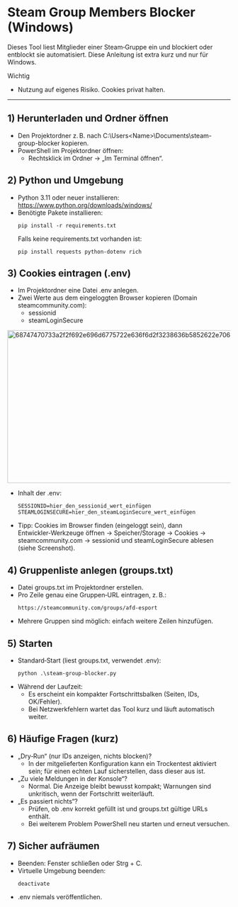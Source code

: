 # Steam Group Members Blocker (Windows)

Dieses Tool liest Mitglieder einer Steam‑Gruppe ein und blockiert oder entblockt sie automatisiert. Diese Anleitung ist extra kurz und nur für Windows.

Wichtig
- Nutzung auf eigenes Risiko. Cookies privat halten.

---

## 1) Herunterladen und Ordner öffnen
- Den Projektordner z. B. nach C:\Users\<Name>\Documents\steam-group-blocker kopieren.
- PowerShell im Projektordner öffnen:
  - Rechtsklick im Ordner → „Im Terminal öffnen“.

## 2) Python und Umgebung
- Python 3.11 oder neuer installieren: https://www.python.org/downloads/windows/
- Benötigte Pakete installieren:
  ```
  pip install -r requirements.txt
  ```
  Falls keine requirements.txt vorhanden ist:
  ```
  pip install requests python-dotenv rich
  ```

## 3) Cookies eintragen (.env)
- Im Projektordner eine Datei .env anlegen.
- Zwei Werte aus dem eingeloggten Browser kopieren (Domain steamcommunity.com):
  - sessionid
  - steamLoginSecure

<img width="765" height="345" alt="68747470733a2f2f692e696d6775722e636f6d2f3238636b5852622e706e67" src="https://github.com/user-attachments/assets/c203dc64-f65a-4a90-918a-096ad90d66eb" />

 
- Inhalt der .env:
  ```
  SESSIONID=hier_den_sessionid_wert_einfügen
  STEAMLOGINSECURE=hier_den_steamLoginSecure_wert_einfügen
  ```
- Tipp: Cookies im Browser finden (eingeloggt sein), dann Entwickler‑Werkzeuge öffnen → Speicher/Storage → Cookies → steamcommunity.com → sessionid und steamLoginSecure ablesen (siehe Screenshot).

## 4) Gruppenliste anlegen (groups.txt)
- Datei groups.txt im Projektordner erstellen.
- Pro Zeile genau eine Gruppen‑URL eintragen, z. B.:
  ```
  https://steamcommunity.com/groups/afd-esport
  ```
- Mehrere Gruppen sind möglich: einfach weitere Zeilen hinzufügen.

## 5) Starten
- Standard‑Start (liest groups.txt, verwendet .env):
  ```
  python .\steam-group-blocker.py
  ```
- Während der Laufzeit:
  - Es erscheint ein kompakter Fortschrittsbalken (Seiten, IDs, OK/Fehler).
  - Bei Netzwerkfehlern wartet das Tool kurz und läuft automatisch weiter.

## 6) Häufige Fragen (kurz)
- „Dry‑Run“ (nur IDs anzeigen, nichts blocken)?
  - In der mitgelieferten Konfiguration kann ein Trockentest aktiviert sein; für einen echten Lauf sicherstellen, dass dieser aus ist.
- „Zu viele Meldungen in der Konsole“?
  - Normal. Die Anzeige bleibt bewusst kompakt; Warnungen sind unkritisch, wenn der Fortschritt weiterläuft.
- „Es passiert nichts“?
  - Prüfen, ob .env korrekt gefüllt ist und groups.txt gültige URLs enthält.
  - Bei weiterem Problem PowerShell neu starten und erneut versuchen.

## 7) Sicher aufräumen
- Beenden: Fenster schließen oder Strg + C.
- Virtuelle Umgebung beenden:
  ```
  deactivate
  ```
- .env niemals veröffentlichen.
